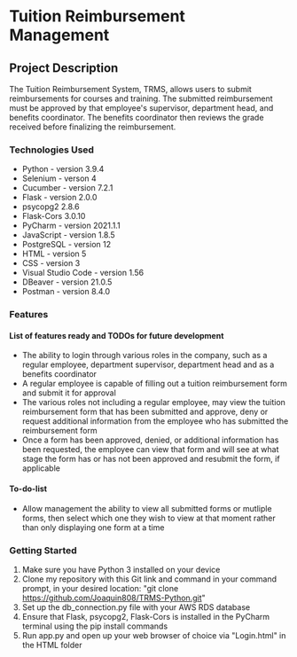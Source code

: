 # **Tuition Reimbursement Management**

## **Project Description**
The Tuition Reimbursement System, TRMS, allows users to submit reimbursements for courses and training. 
The submitted reimbursement must be approved by that employee's supervisor, department head, and benefits coordinator. 
The benefits coordinator then reviews the grade received before finalizing the reimbursement.

### **Technologies Used**
- Python - version 3.9.4
- Selenium - verson 4
- Cucumber - version 7.2.1
- Flask - version 2.0.0
- psycopg2 2.8.6
- Flask-Cors 3.0.10
- PyCharm - version 2021.1.1
- JavaScript - version 1.8.5
- PostgreSQL - version 12
- HTML - version 5
- CSS - version 3
- Visual Studio Code - version 1.56
- DBeaver - version 21.0.5
- Postman - version 8.4.0

### **Features**
#### **List of features ready and TODOs for future development**

- The ability to login through various roles in the company, such as a regular employee, department supervisor,
department head and as a benefits coordinator
- A regular employee is capable of filling out a tuition reimbursement form and submit it for approval
- The various roles not including a regular employee, may view the tuition reimbursement form that has been submitted
and approve, deny or request additional information from the employee who has submitted the reimbursement form
- Once a form has been approved, denied, or additional information has been requested, the employee can 
view that form and will see at what stage the form has or has not been approved and resubmit the form, if applicable

#### **To-do-list**
- Allow management the ability to view all submitted forms or mutliple forms, then select which one they wish to view
at that moment rather than only displaying one form at a time

### **Getting Started**
1. Make sure you have Python 3 installed on your device
2. Clone my repository with this Git link and command in your command prompt, in your desired location:
 "git clone https://github.com/Joaquin808/TRMS-Python.git"
3. Set up the db_connection.py file with your AWS RDS database
4. Ensure that Flask, psycopg2, Flask-Cors is installed in the PyCharm terminal using the pip install commands
5. Run app.py and open up your web browser of choice via "Login.html" in the HTML folder 
